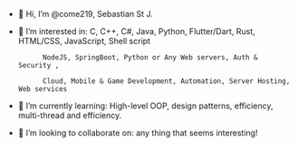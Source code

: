 - 👋 Hi, I’m @come219, Sebastian St J.
- 👀 I’m interested in: 
            C, C++, C#, Java, Python, Flutter/Dart, Rust, HTML/CSS, JavaScript, Shell script
                        
            NodeJS, SpringBoot, Python or Any Web servers, Auth & Security ,
                        
            Cloud, Mobile & Game Development, Automation, Server Hosting, Web services
- 🌱 I’m currently learning: High-level OOP, design patterns, efficiency, multi-thread and efficiency.
- 💞️ I’m looking to collaborate on: any thing that seems interesting!

<!---
come219/come219 is a ✨ special ✨ repository because its `README.md` (this file) appears on your GitHub profile.
You can click the Preview link to take a look at your changes.
--->

